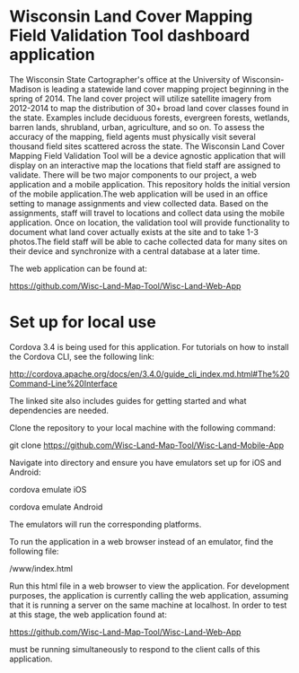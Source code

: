 # Wisconsin Land Cover Mapping Field Validation Tool dashboard application

The Wisconsin State Cartographer's office at the University of Wisconsin-Madison is leading a statewide land cover mapping project beginning in the spring of 2014. The land cover project will utilize satellite imagery from 2012-2014 to map the distribution of 30+ broad land cover classes found in the state.  Examples include deciduous forests, evergreen forests, wetlands, barren lands, shrubland, urban, agriculture, and so on.
To assess the accuracy of the mapping, field agents must physically visit several thousand field sites scattered across the state. The Wisconsin Land Cover Mapping Field Validation Tool will be a device agnostic application that will display on an interactive map the locations that field staff are assigned to validate. There will be two major components to our project, a web application and a mobile application. This repository holds the initial version of the mobile application.The web application will be used in an office setting to manage assignments and view collected data. Based on the assignments, staff will travel to locations and collect data using the mobile application. Once on location, the validation tool will provide functionality to document what land cover actually exists at the site and to take 1-3 photos.The field staff will be able to cache collected data for many sites on their device and synchronize with a central database at a later time. 

The web application can be found at:

https://github.com/Wisc-Land-Map-Tool/Wisc-Land-Web-App

# Set up for local use

Cordova 3.4 is being used for this application. For tutorials on how to install the Cordova CLI, see the following link:

http://cordova.apache.org/docs/en/3.4.0/guide_cli_index.md.html#The%20Command-Line%20Interface

The linked site also includes guides for getting started and what dependencies are needed.



Clone the repository to your local machine with the following command:

git clone https://github.com/Wisc-Land-Map-Tool/Wisc-Land-Mobile-App

Navigate into directory and ensure you have emulators set up for iOS and Android:


cordova emulate iOS

cordova emulate Android

The emulators will run the corresponding platforms.

To run the application in a web browser instead of an emulator, find the following file:

/www/index.html

Run this html file in a web browser to view the application. For development purposes, the application is currently calling the web application, assuming that it is running a server on the same machine at localhost. In order to test at this stage, the web application found at:

https://github.com/Wisc-Land-Map-Tool/Wisc-Land-Web-App

must be running simultaneously to respond to the client calls of this application.

